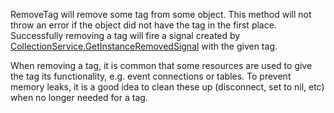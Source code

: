 RemoveTag will remove some tag from some object. This method will not throw an error if the object did not have the tag in the first place. Successfully removing a tag will fire a signal created by [CollectionService.GetInstanceRemovedSignal](https://developer.roblox.com/api-reference/function/CollectionService/GetInstanceRemovedSignal) with the given tag.

When removing a tag, it is common that some resources are used to give the tag its functionality, e.g. event connections or tables. To prevent memory leaks, it is a good idea to clean these up (disconnect, set to nil, etc) when no longer needed for a tag.